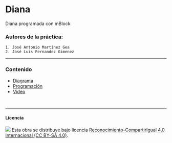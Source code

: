 # Diana

Diana programada con mBlock

### Autores de la práctica:
    1. José Antonio Martínez Gea
    2. José Luis Fernandez Gimenez

<hr>

### Contenido

- [Diagrama](Diagrama.png)
- [Programación](Programación.sb2)
- [Video](Video.MOV)



<br>


***

#### Licencia

<img src="http://i.creativecommons.org/l/by-sa/4.0/88x31.png" /> Esta obra se distribuye bajo licencia [Reconocimiento-CompartirIgual 4.0 Internacional (CC BY-SA 4.0)](https://creativecommons.org/licenses/by-sa/4.0/deed.es_ES).
